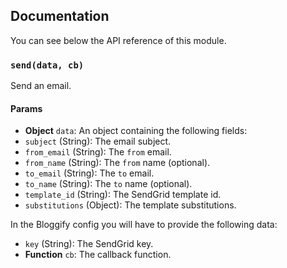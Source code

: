 ## Documentation

You can see below the API reference of this module.

### `send(data, cb)`
Send an email.

#### Params
- **Object** `data`: An object containing the following fields:
 - `subject` (String): The email subject.
 - `from_email` (String): The `from` email.
 - `from_name` (String): The `from` name (optional).
 - `to_email` (String): The `to` email.
 - `to_name` (String): The `to` name (optional).
 - `template_id` (String): The SendGrid template id.
 - `substitutions` (Object): The template substitutions.

In the Bloggify config you will have to provide the following data:

 - `key` (String): The SendGrid key.
- **Function** `cb`: The callback function.

